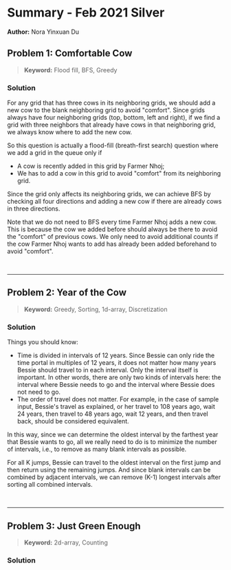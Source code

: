 # Summary - Feb 2021 Silver

**Author:** Nora Yinxuan Du

## Problem 1: Comfortable Cow

> **Keyword:** Flood fill, BFS, Greedy

### Solution
For any grid that has three cows in its neighboring grids, we should add a new cow to the blank neighboring grid to avoid "comfort". Since grids always have four neighboring grids (top, bottom, left and right), if we find a grid with three neighbors that already have cows in that neighboring grid, we always know where to add the new cow.

So this question is actually a flood-fill (breath-first search) question where we add a grid in the queue only if
- A cow is recently added in this grid by Farmer Nhoj;
- We has to add a cow in this grid to avoid "comfort" from its neighboring grid.

Since the grid only affects its neighboring grids, we can achieve BFS by checking all four directions and adding a new cow if there are already cows in three directions.

Note that we do not need to BFS every time Farmer Nhoj adds a new cow. This is because the cow we added before should always be there to avoid the "comfort" of previous cows. We only need to avoid additional counts if the cow Farmer Nhoj wants to add has already been added beforehand to avoid "comfort".

<br><hr>

## Problem 2: Year of the Cow
> **Keyword:** Greedy, Sorting, 1d-array, Discretization

### Solution

Things you should know:
- Time is divided in intervals of 12 years. Since Bessie can only ride the time portal in multiples of 12 years, it does not matter how many years Bessie should travel to in each interval. Only the interval itself is important. In other words, there are only two kinds of intervals here: the interval where Bessie needs to go and the interval where Bessie does not need to go.
- The order of travel does not matter. For example, in the case of sample input, Bessie's travel as explained, or her travel to 108 years ago, wait 24 years, then travel to 48 years ago, wait 12 years, and then travel back, should be considered equivalent.

In this way, since we can determine the oldest interval by the farthest year that Bessie wants to go, all we really need to do is to minimize the number of intervals, i.e., to remove as many blank intervals as possible. 

For all K jumps, Bessie can travel to the oldest interval on the first jump and then return using the remaining jumps. And since blank intervals can be combined by adjacent intervals, we can remove (K-1) longest intervals after sorting all combined intervals.

<br><hr>

## Problem 3: Just Green Enough
> **Keyword:** 2d-array, Counting

### Solution
